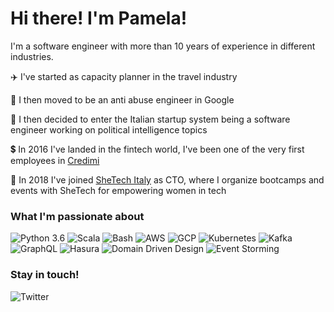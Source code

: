 # Hi there! I'm Pamela!

I'm a software engineer with more than 10 years of experience in different industries.

:airplane: I've started as capacity planner in the travel industry

:ghost: I then moved to be an anti abuse engineer in Google

:briefcase: I then decided to enter the Italian startup system being a software engineer working on political intelligence topics

:heavy_dollar_sign: In 2016 I've landed in the fintech world, I've been one of the very first employees in [Credimi](https://github.com/credimi)

:girl: In 2018 I've joined [SheTech Italy](https://github.com/shetechitaly) as CTO, where I organize bootcamps and events with SheTech for empowering women in tech

### What I'm passionate about

![Python 3.6](https://img.shields.io/badge/python-green)
![Scala](https://img.shields.io/badge/scala-green)
![Bash](https://img.shields.io/badge/bash-green)
![AWS](https://img.shields.io/badge/aws-orange)
![GCP](https://img.shields.io/badge/gcp-orange)
![Kubernetes](https://img.shields.io/badge/kubernetes-blue)
![Kafka](https://img.shields.io/badge/kafka-blue)
![GraphQL](https://img.shields.io/badge/graphql-blue)
![Hasura](https://img.shields.io/badge/hasura-blue)
![Domain Driven Design](https://img.shields.io/badge/domaindrivendesign-blueviolet)
![Event Storming](https://img.shields.io/badge/eventstorming-blueviolet)

### Stay in touch!

![Twitter](https://img.shields.io/twitter/url?style=social&url=https%3A%2F%2Ftwitter.com%2Fpamela_gotti)
